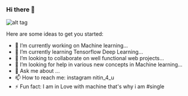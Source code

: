 ### Hi there 👋

<!--
**Nitin523/Nitin523** is a ✨ _special_ ✨ repository because its `README.md` (this file) appears on your GitHub profile.-->



![alt tag](http://url/to/img.png)

Here are some ideas to get you started:

- 🔭 I’m currently working on Machine learning...
- 🌱 I’m currently learning Tensorflow Deep Learning...
- 👯 I’m looking to collaborate on well functional web projects...
- 🤔 I’m looking for help in various new concepts in Machine learning...
- 💬 Ask me about ...
- 📫 How to reach me: instagram nitin_4_u
- ⚡ Fun fact: I am in  Love with machine that's why i am #single

